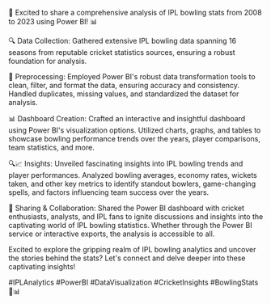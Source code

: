 🏏 Excited to share a comprehensive analysis of IPL bowling stats from 2008 to 2023 using Power BI! 📊

🔍 Data Collection: Gathered extensive IPL bowling data spanning 16 seasons from reputable cricket statistics sources, ensuring a robust foundation for analysis.

🔧 Preprocessing: Employed Power BI's robust data transformation tools to clean, filter, and format the data, ensuring accuracy and consistency. Handled duplicates, missing values, and standardized the dataset for analysis.

📊 Dashboard Creation: Crafted an interactive and insightful dashboard using Power BI's visualization options. Utilized charts, graphs, and tables to showcase bowling performance trends over the years, player comparisons, team statistics, and more.

🔍📈 Insights: Unveiled fascinating insights into IPL bowling trends and player performances. Analyzed bowling averages, economy rates, wickets taken, and other key metrics to identify standout bowlers, game-changing spells, and factors influencing team success over the years.

🔗 Sharing & Collaboration: Shared the Power BI dashboard with cricket enthusiasts, analysts, and IPL fans to ignite discussions and insights into the captivating world of IPL bowling statistics. Whether through the Power BI service or interactive exports, the analysis is accessible to all.

Excited to explore the gripping realm of IPL bowling analytics and uncover the stories behind the stats? Let's connect and delve deeper into these captivating insights!

#IPLAnalytics #PowerBI #DataVisualization #CricketInsights #BowlingStats 🏏📊
